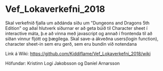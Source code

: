 # Vef_Lokaverkefni_2018

Skal verkefnið fjalla um aðdánda síðu um "Dungeons and Dragons 5th Edition" og aðal hlutverk síðurnar er að geta búið til Character sheet í interactive máta, þ.e að vinna með javascript og annað í frontenda til að síðan vinnur fljótt og þægilega. Skal save-a ákveðna users(login function), character sheet-in sem eru gerð, sem eru bundin við notendana

Link á Wiki: https://github.com/Kiddiflame/Vef_Lokaverkefni_2018/wiki

Höfundar: Kristinn Logi Jakobsson og Daníel Arnarsson
